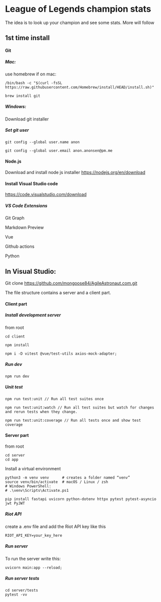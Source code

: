 # League of Legends champion stats

The idea is to look up your champion and see some stats. More will follow

## 1st time install

#### Git
##### Mac:
use homebrew if on mac: 
```
/bin/bash -c "$(curl -fsSL https://raw.githubusercontent.com/Homebrew/install/HEAD/install.sh)"
```
```
brew install git
```

##### Windows:
Download git installer

##### Set git user
```
git config --global user.name anon

git config --global user.email anon.anonsen@pm.me
```
#### Node.js
Download and install node js installer https://nodejs.org/en/download

#### Install Visual Studio code
https://code.visualstudio.com/download

##### VS Code Extensions
Git Graph

Markdown Preview

Vue

Github actions

Python

## In Visual Studio:
Git clone https://github.com/mongoose84/AgileAstronaut.com.git

The file structure contains a server and a client part.

#### Client part
##### Install development server
from root
```
cd client
```
```
npm install
```
```
npm i -D vitest @vue/test-utils axios-mock-adapter;
```
##### Run dev
```
npm run dev
```
##### Unit test
```
npm run test:unit // Run all test suites once

npm run test:unit:watch // Run all test suites but watch for changes and rerun tests when they change.

npm run test:unit:coverage // Run all tests once and show test coverage
```

#### Server part
from root
```
cd server
cd app
```
Install a virtual environment
```
python3 -m venv venv      # creates a folder named “venv”
source venv/bin/activate  # macOS / Linux / zsh
# Windows PowerShell:
# .\venv\Scripts\Activate.ps1
```

```
pip install fastapi uvicorn python-dotenv httpx pytest pytest-asyncio jwt PyJWT
```

##### Riot API
create a .env file and add the Riot API key like this
```
RIOT_API_KEY=your_key_here
```

##### Run server
To run the server write this:
```
uvicorn main:app --reload; 
```

##### Run server tests
```
cd server/tests
pytest -vv
```